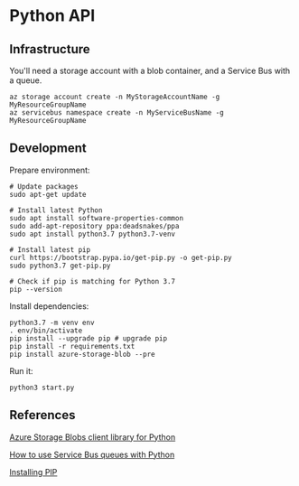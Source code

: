 # Python API

## Infrastructure

You'll need a storage account with a blob container, and a Service Bus with a queue.

```
az storage account create -n MyStorageAccountName -g MyResourceGroupName
az servicebus namespace create -n MyServiceBusName -g MyResourceGroupName
```

## Development

Prepare environment:

```shell
# Update packages
sudo apt-get update

# Install latest Python
sudo apt install software-properties-common
sudo add-apt-repository ppa:deadsnakes/ppa
sudo apt install python3.7 python3.7-venv

# Install latest pip
curl https://bootstrap.pypa.io/get-pip.py -o get-pip.py
sudo python3.7 get-pip.py

# Check if pip is matching for Python 3.7
pip --version
```

Install dependencies:

```shell
python3.7 -m venv env
. env/bin/activate
pip install --upgrade pip # upgrade pip
pip install -r requirements.txt
pip install azure-storage-blob --pre
```

Run it:

```
python3 start.py
```

## References

[Azure Storage Blobs client library for Python](https://github.com/Azure/azure-sdk-for-python/tree/master/sdk/storage/azure-storage-blob)

[How to use Service Bus queues with Python](https://docs.microsoft.com/en-us/azure/service-bus-messaging/service-bus-python-how-to-use-queues)

[Installing PIP](https://pip.pypa.io/en/stable/installing/)
